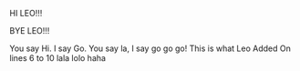 HI LEO!!!

BYE LEO!!!

You say Hi. I say Go. You say la, I say go go go!
This is what Leo Added
On lines 6 to 10
lala
lolo
haha
